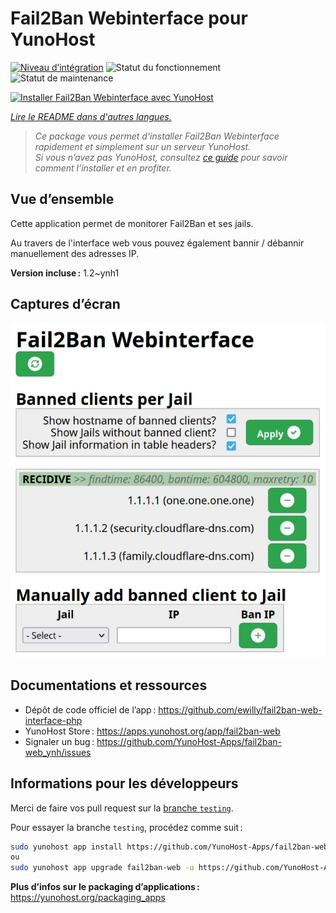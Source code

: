 <!--
Nota bene : ce README est automatiquement généré par <https://github.com/YunoHost/apps/tree/master/tools/readme_generator>
Il NE doit PAS être modifié à la main.
-->

# Fail2Ban Webinterface pour YunoHost

[![Niveau d’intégration](https://dash.yunohost.org/integration/fail2ban-web.svg)](https://ci-apps.yunohost.org/ci/apps/fail2ban-web/) ![Statut du fonctionnement](https://ci-apps.yunohost.org/ci/badges/fail2ban-web.status.svg) ![Statut de maintenance](https://ci-apps.yunohost.org/ci/badges/fail2ban-web.maintain.svg)

[![Installer Fail2Ban Webinterface avec YunoHost](https://install-app.yunohost.org/install-with-yunohost.svg)](https://install-app.yunohost.org/?app=fail2ban-web)

*[Lire le README dans d'autres langues.](./ALL_README.md)*

> *Ce package vous permet d’installer Fail2Ban Webinterface rapidement et simplement sur un serveur YunoHost.*  
> *Si vous n’avez pas YunoHost, consultez [ce guide](https://yunohost.org/install) pour savoir comment l’installer et en profiter.*

## Vue d’ensemble

Cette application permet de monitorer Fail2Ban et ses jails.

Au travers de l'interface web vous pouvez également bannir / débannir manuellement des adresses IP.


**Version incluse :** 1.2~ynh1

## Captures d’écran

![Capture d’écran de Fail2Ban Webinterface](./doc/screenshots/screenshot.jpg)

## Documentations et ressources

- Dépôt de code officiel de l’app : <https://github.com/ewilly/fail2ban-web-interface-php>
- YunoHost Store : <https://apps.yunohost.org/app/fail2ban-web>
- Signaler un bug : <https://github.com/YunoHost-Apps/fail2ban-web_ynh/issues>

## Informations pour les développeurs

Merci de faire vos pull request sur la [branche `testing`](https://github.com/YunoHost-Apps/fail2ban-web_ynh/tree/testing).

Pour essayer la branche `testing`, procédez comme suit :

```bash
sudo yunohost app install https://github.com/YunoHost-Apps/fail2ban-web_ynh/tree/testing --debug
ou
sudo yunohost app upgrade fail2ban-web -u https://github.com/YunoHost-Apps/fail2ban-web_ynh/tree/testing --debug
```

**Plus d’infos sur le packaging d’applications :** <https://yunohost.org/packaging_apps>
